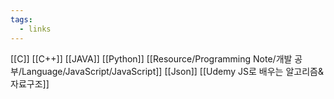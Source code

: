 ```yaml
---
tags:
  - links
---
```


[[C]]
[[C++]]
[[JAVA]]
[[Python]]
[[Resource/Programming Note/개발 공부/Language/JavaScript/JavaScript]]
[[Json]]
[[Udemy JS로 배우는 알고리즘&자료구조]]